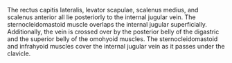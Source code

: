 The rectus capitis lateralis, levator scapulae, scalenus medius, and scalenus anterior all lie posteriorly to the internal jugular vein. The sternocleidomastoid muscle overlaps the internal jugular superficially. Additionally, the vein is crossed over by the posterior belly of the digastric and the superior belly of the omohyoid muscles. The sternocleidomastoid and infrahyoid muscles cover the internal jugular vein as it passes under the clavicle.